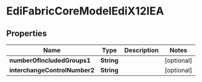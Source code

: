 
# EdiFabricCoreModelEdiX12IEA

## Properties
Name | Type | Description | Notes
------------ | ------------- | ------------- | -------------
**numberOfIncludedGroups1** | **String** |  |  [optional]
**interchangeControlNumber2** | **String** |  |  [optional]



